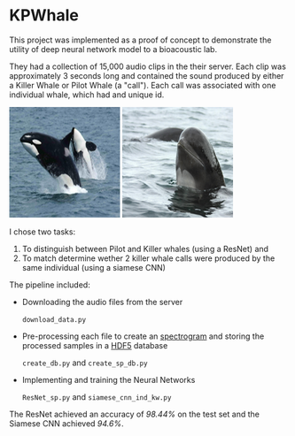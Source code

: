 # KPWhale


This project was implemented as a proof of concept to demonstrate the utility of deep neural network model to a bioacoustic lab.

They had a collection of 15,000 audio clips in the their server. Each clip was approximately 3 seconds long and contained the sound produced by either a Killer Whale or Pilot Whale (a "call"). Each call was associated with one individual whale, which had and unique id.

![killer whale](_static/killer_whale.png "Killer Whale")  ![pilot whale](_static/pilot_whale.png "Pilot Whale")

I chose two tasks:

1) To distinguish between Pilot and Killer whales (using a ResNet) and
2) To match determine wether 2 killer whale calls were produced by the same individual (using a siamese CNN)


The pipeline included:
* Downloading the audio files from the server

  `download_data.py`
* Pre-processing each file to create an [spectrogram](https://en.wikipedia.org/wiki/Spectrogram) and storing the processed samples in a [HDF5](https://www.hdfgroup.org/solutions/hdf5/) database

  `create_db.py` and `create_sp_db.py`
* Implementing and training the Neural Networks

  `ResNet_sp.py` and `siamese_cnn_ind_kw.py`
  



The ResNet achieved an accuracy of *98.44%* on the test set and the Siamese CNN achieved *94.6%*.
